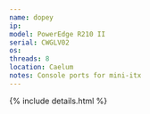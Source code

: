 ```yaml
---
name: dopey
ip: 
model: PowerEdge R210 II
serial: CWGLV02
os: 
threads: 8
location: Caelum
notes: Console ports for mini-itx
---
```

{% include details.html %} 

